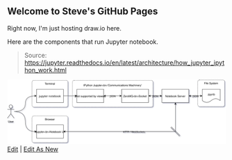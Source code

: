 ## Welcome to Steve's GitHub Pages

Right now, I'm just hosting draw.io here.

Here are the components that run Jupyter notebook.
>Source: https://jupyter.readthedocs.io/en/latest/architecture/how_jupyter_ipython_work.html

![Diagram](jupyter_notebook_architecture.svg)
<a href="https://www.draw.io/#Hpanningforbacon%2Fpanningforbacon.github.io%2Fmaster%2Fjupyter_notebook_architecture.drawio" target="_blank">Edit</a> | <a href="https://www.draw.io/#Uhttps%3A%2F%2Fpanningforbacon.github.io%2Fjupyter_notebook_architecture.svg" target="_blank">Edit As New</a>

